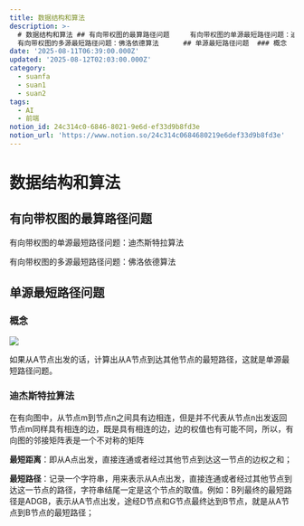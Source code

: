 ```yaml
---
title: 数据结构和算法
description: >-
  # 数据结构和算法 ## 有向带权图的最算路径问题     有向带权图的单源最短路径问题：迪杰斯特拉算法 
  有向带权图的多源最短路径问题：佛洛依德算法      ## 单源最短路径问题  ### 概念
date: '2025-08-11T06:39:00.000Z'
updated: '2025-08-12T02:03:00.000Z'
category:
  - suanfa
  - suan1
  - suan2
tags:
  - AI
  - 前端
notion_id: 24c314c0-6846-8021-9e6d-ef33d9b8fd3e
notion_url: 'https://www.notion.so/24c314c0684680219e6def33d9b8fd3e'
---
```

# 数据结构和算法
## 有向带权图的最算路径问题 



有向带权图的单源最短路径问题：迪杰斯特拉算法

有向带权图的多源最短路径问题：佛洛依德算法





## 单源最短路径问题

### 概念

![](https://prod-files-secure.s3.us-west-2.amazonaws.com/6e61e255-cb1b-4012-9194-fa251b4c0f01/2b93b0df-54db-4086-b13c-f373aced360f/Untitled.png?X-Amz-Algorithm=AWS4-HMAC-SHA256&X-Amz-Content-Sha256=UNSIGNED-PAYLOAD&X-Amz-Credential=ASIAZI2LB4667UOEACU4%2F20250812%2Fus-west-2%2Fs3%2Faws4_request&X-Amz-Date=20250812T063037Z&X-Amz-Expires=3600&X-Amz-Security-Token=IQoJb3JpZ2luX2VjEMf%2F%2F%2F%2F%2F%2F%2F%2F%2F%2FwEaCXVzLXdlc3QtMiJHMEUCIQCeKberCThTHTFwfLf0dg%2BWf8rcQ3njxhIlr8fMmz8rdgIgaG9A1BFw2jjhAtthP4VzFb4bjR5uTIL%2FZl2CgleYE%2BkqiAQI%2F%2F%2F%2F%2F%2F%2F%2F%2F%2F%2F%2FARAAGgw2Mzc0MjMxODM4MDUiDKXSGJ7GnPCT%2Fb2wVSrcAzdz8VXtAYXTcMuKrizULKtMBYDjoWSP65dgeOylzo%2BUgrthrgD3CLDlWPYGT8tR1hHsfJeGPD3LWjjVKh8NhKGzuHUGnx7mQ3Yb4H7rfXIMWDSBrWAjoFZupIpbzIk%2FYNUDCautsOQUzdAKcj4NB4rVPXtZC%2FkVyRJp%2BAvXAmTrlqSeOL247ZEU8wXGfD0Tpyw6df5n7iwgzOWXggebbmUJziJJwQwRWVXrTSRhKAOu0Yw4txJsG96Tytuzq%2FrLszWYZwL%2BR%2FTvFGUsW%2BDxb2jT1FkVoxdgZ45gWg5gx66VcrZ1godA9jLm2qtdecI8Mjl7cQrYtPZkjmHcaOfyHEr5W0Mv1wDuPqYTRmti8kmYzlQNVdow0DCVjQMTvRyam9WZT%2FkyZ0WFyJoBre3aZdmZU1y3TB7rLPXWPMZT%2BI81%2FMJEQEe5vpzVhiLk7YfUmZF7l4abLsAxgCduW1Xli90p1jigv5dpek0EhC%2Fw2xObowvOePP619CZ4FRKGV%2BGXa3qMZpvAp4%2BufokxfDMZ%2FT37%2BEWiS%2B8WhoXMAE5UkPFvevXz%2BzZwDCMMMmIbRn%2BHqQy6OHbBRZJnfRjlUeHwMBvOJxvwqrnh%2Bl7JhgnE2H3LMD9Rdp62OxXE7NpMLS568QGOqUB66fnXPgeVM37twl7H2t7QZPY4O0d9M9hhTF%2Bo3e2QRw2pvJ5UaHTJAH3tMwZo%2BGiWV5bzYMRF3q%2FL5PJTQX8tLJtDaetQz1as9JvirzFtpUyG2wPAUZD8BcxiWDZc8V582qmr9r1QFQRx5wXA6VVyAojr1eHPKgkxcln7cwob%2FmK38%2F6Ce4oZraTsMdQfVoborspILy2s0yzw1rXoF1Q9yKcwtHf&X-Amz-Signature=ea1ee70c0e2bc74129d955ab4e7ed2fe925e7b3536c0d076e6fac6eb8a50472c&X-Amz-SignedHeaders=host&x-amz-checksum-mode=ENABLED&x-id=GetObject)

如果从A节点出发的话，计算出从A节点到达其他节点的最短路径，这就是单源最短路径问题。

### 迪杰斯特拉算法



在有向图中，从节点m到节点n之间具有边相连，但是并不代表从节点n出发返回节点m同样具有相连的边，既是具有相连的边，边的权值也有可能不同，所以，有向图的邻接矩阵表是一个不对称的矩阵 





**最短距离**：即从A点出发，直接连通或者经过其他节点到达这一节点的边权之和；

**最短路径**：记录一个字符串，用来表示从A点出发，直接连通或者经过其他节点到达这一节点的路径，字符串结尾一定是这个节点的取值。例如：B列最终的最短路径是ADGB，表示从A节点出发，途经D节点和G节点最终达到B节点，就是从A节点到B节点的最短路径；



